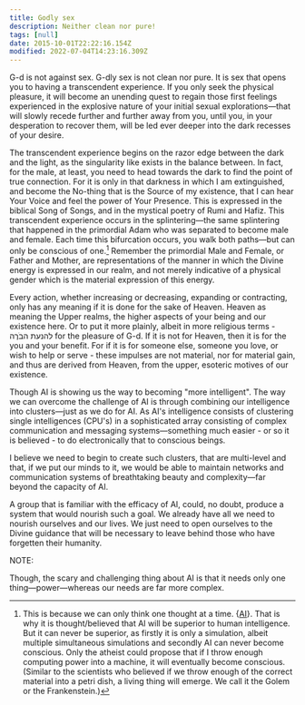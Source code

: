 ```yaml
---
title: Godly sex
description: Neither clean nor pure!
tags: [null]
date: 2015-10-01T22:22:16.154Z
modified: 2022-07-04T14:23:16.309Z
---
```


G-d is not against sex. G-dly sex is not clean nor pure. It is sex that opens you to having a transcendent experience. If you only seek the physical pleasure, it will become an unending quest to regain those first feelings experienced in the explosive nature of your initial sexual explorations&mdash;that will slowly recede further and further away from you, until you, in your desperation to recover them, will be led ever deeper into the dark recesses of your desire.

The transcendent experience begins on the razor edge between the dark and the light, as the singularity like exists in the balance between. In fact, for the male, at least, you need to head towards the dark to find the point of true connection. For it is only in that darkness in which I am extinguished, and become the No-thing that is the Source of my existence, that I can hear Your Voice and feel the power of Your Presence. This is expressed in the biblical Song of Songs, and in the mystical poetry of Rumi and Hafiz. This transcendent experience occurs in the splintering&mdash;the same splintering that happened in the primordial Adam who was separated to become male and female. Each time this bifurcation occurs, you walk both paths&mdash;but can only be conscious of one.[^1] Remember the primordial Male and Female, or Father and Mother, are representations of the manner in which the Divine energy is expressed in our realm, and not merely indicative of a physical gender which is the material expression of this energy.

Every action, whether increasing or decreasing, expanding or contracting, only has any meaning if it is done for the sake of Heaven. Heaven as meaning the Upper realms, the higher aspects of your being and our existence here. Or to put it more plainly, albeit in more religious terms - להנעת הבֹרֶה for the pleasure of G-d. If it is not for Heaven, then it is for the you and your benefit. For if it is for someone else, someone you love, or wish to help or serve - these impulses are not material, nor for material gain, and thus are derived from Heaven, from the upper, esoteric motives of our existence.

[^1]: This is because we can only think one thought at a time. {[AI](...html)}. That is why it is thought/believed that AI will be superior to human intelligence. But it can never be superior, as firstly it is only a simulation, albeit multiple simultaneous simulations and secondly AI can never become conscious. Only the atheist could propose that if I throw enough computing power into a machine, it will eventually become conscious. (Similar to the scientists who believed if we throw enough of the correct material into a petri dish, a living thing will emerge. We call it the Golem or the Frankenstein.)

Though AI is showing us the way to becoming "more intelligent". The way we can overcome the challenge of AI is through combining our intelligence into clusters&mdash;just as we do for AI. As AI's intelligence consists of clustering single intelligences (CPU's) in a sophisticated array consisting of complex communication and messaging systems&mdash;something much easier - or so it is believed - to do electronically that to conscious beings.

I believe we need to begin to create such clusters, that are multi-level and that, if we put our minds to it, we would be able to maintain networks and communication systems of breathtaking beauty and complexity&mdash;far beyond the capacity of AI.

A group that is familiar with the efficacy of AI, could, no doubt, produce a system that would nourish such a goal. We already have all we need to nourish ourselves and our lives. We just need to open ourselves to the Divine guidance that will be necessary to leave behind those who have forgetten their humanity.

NOTE:

Though, the scary and challenging thing about AI is that it needs only one thing&mdash;power&mdash;whereas our needs are far more complex.
